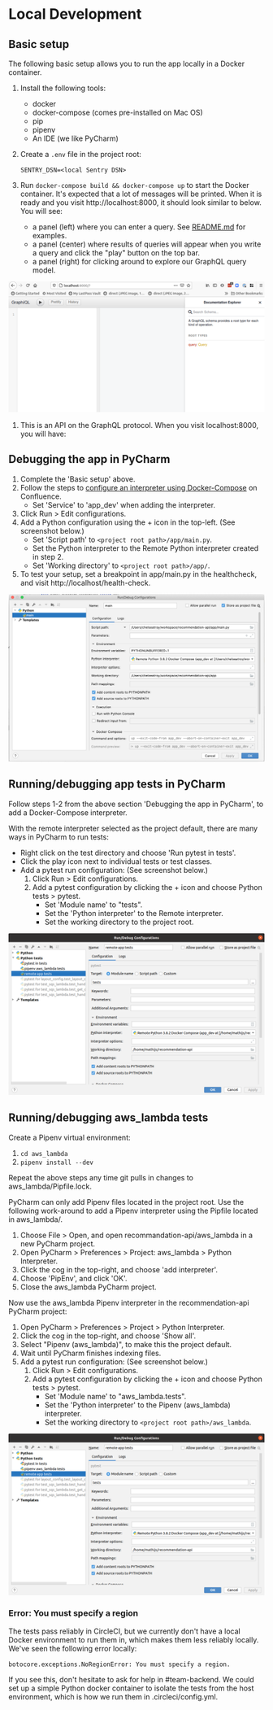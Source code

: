 # Local Development

## Basic setup
The following basic setup allows you to run the app locally in a Docker container.

1. Install the following tools:
    - docker
    - docker-compose (comes pre-installed on Mac OS)
    - pip
    - pipenv
    - An IDE (we like PyCharm)

2. Create a `.env` file in the project root:
    ```
    SENTRY_DSN=<local Sentry DSN>
    ```
3. Run `docker-compose build && docker-compose up` to start the Docker container. 
It's expected that a lot of messages will be printed. When it is ready and you visit http://localhost:8000, it should look similar to below.
You will see:
    - a panel (left) where you can enter a query. See [README.md](/README.md) for examples.
    - a panel (center) where results of queries will appear when you write a query and click the "play" button on the top bar.
    - a panel (right) for clicking around to explore our GraphQL query model.

![GraphQL playground](/docs/images/graphql_playground.png)


1. This is an API on the GraphQL protocol. When you visit localhost:8000, you will have:

## Debugging the app in PyCharm 
1. Complete the 'Basic setup' above.
2. Follow the steps to
[configure an interpreter using Docker-Compose](https://getpocket.atlassian.net/wiki/spaces/PE/pages/1956937762/PyCharm+Interpreter+Setup#Docker-Compose)
on Confluence.
    - Set 'Service' to 'app_dev' when adding the interpreter.
3. Click Run > Edit configurations.
4. Add a Python configuration using the + icon in the top-left. (See screenshot below.)
    - Set 'Script path' to `<project root path>/app/main.py`.
    - Set the Python interpreter to the Remote Python interpreter created in step 2.
    - Set 'Working directory' to `<project root path>/app/`.
5. To test your setup, set a breakpoint in app/main.py in the healthcheck, and visit http://localhost/health-check.

![main configuration](/docs/images/main-configuration.png)

## Running/debugging app tests in PyCharm
Follow steps 1-2 from the above section 'Debugging the app in PyCharm', to add a Docker-Compose interpreter.

With the remote interpreter selected as the project default, there are many ways in PyCharm to run tests:
- Right click on the test directory and choose 'Run pytest in tests'.
- Click the play icon next to individual tests or test classes.
- Add a pytest run configuration: (See screenshot below.)
    1. Click Run > Edit configurations.
    2. Add a pytest configuration by clicking the + icon and choose Python tests > pytest.
        - Set 'Module name' to "tests".
        - Set the 'Python interpreter' to the Remote interpreter.
        - Set the working directory to the project root.

![pytest configuration](/docs/images/pytest-configuration.png)

## Running/debugging aws_lambda tests
Create a Pipenv virtual environment:
1. `cd aws_lambda`
2. `pipenv install --dev`

Repeat the above steps any time git pulls in changes to aws_lambda/Pipfile.lock.

PyCharm can only add Pipenv files located in the project root. Use the following work-around to add a Pipenv interpreter using the Pipfile located in aws_lambda/.

1. Choose File > Open, and open recommandation-api/aws_lambda in a new PyCharm project.
2. Open PyCharm > Preferences > Project: aws_lambda > Python Interpreter.
3. Click the cog in the top-right, and choose 'add interpreter'.
4. Choose 'PipEnv', and click 'OK'.
5. Close the aws_lambda PyCharm project.

Now use the aws_lambda Pipenv interpreter in the recommendation-api PyCharm project: 

1. Open PyCharm > Preferences > Project > Python Interpreter.
2. Click the cog in the top-right, and choose 'Show all'.
3. Select "Pipenv (aws_lambda)", to make this the project default.
4. Wait until PyCharm finishes indexing files.
5. Add a pytest run configuration: (See screenshot below.)
    1. Click Run > Edit configurations.
    2. Add a pytest configuration by clicking the + icon and choose Python tests > pytest.
        - Set 'Module name' to "aws_lambda.tests".
        - Set the 'Python interpreter' to the Pipenv (aws_lambda) interpreter.
        - Set the working directory to `<project root path>/aws_lambda`.

![aws_lambda pytest configuration](/docs/images/aws-lambda-pytest-configuration.png)

### Error: You must specify a region
The tests pass reliably in CircleCI, but we currently don't have a local Docker environment
to run them in, which makes them less reliably locally. We've seen the following error locally:
```
botocore.exceptions.NoRegionError: You must specify a region.
```
If you see this, don't hesitate to ask for help in #team-backend. We could set up a simple
Python docker container to isolate the tests from the host environment, which is how we run them in
.circleci/config.yml.

